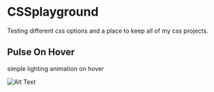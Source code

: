 # CSSplayground
Testing different css options and a place to keep all of my css projects.

## Pulse On Hover
simple lighting animation on hover

![Alt Text](https://giphy.com/embed/HmkMMBPudpRm1IU1GL)
